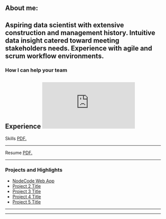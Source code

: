 ## About me:
Aspiring data scientist with extensive construction and management history.  Intuitive data insight catered toward meeting stakeholders needs.  Experience with agile and scrum workflow environments.
---

### How I can help your team

Experience
<embed src="https://justonebyteatatime.github.io/experience_list.pdf" type="application/pdf" />
---
Skills
<a href="justonebyteatatime.github.io/pdfs/skills_list.pdf" target="_blank">PDF.</a>

---
Resume
<a href="justonebyteatatime.github.io/pdfs/skills_list.pdf" target="_blank">PDF.</a>

---

### Projects and Highlights

- [NodeCode Web App](https://nodecodegroup.herokuapp.com/)
- [Project 2 Title](http://example.com/)
- [Project 3 Title](http://example.com/)
- [Project 4 Title](http://example.com/)
- [Project 5 Title](http://example.com/)

---




---
<p style="font-size:11px">
